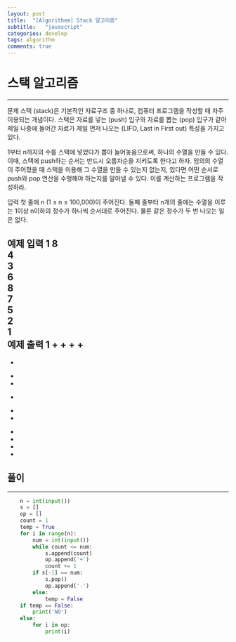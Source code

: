 ```yaml
---
layout: post
title:  "[Algorithem] Stack 알고리즘"
subtitle:   "javascript"
categories: develop
tags: algorithm
comments: true
---
```


# 스택 알고리즘
----
문제
스택 (stack)은 기본적인 자료구조 중 하나로, 컴퓨터 프로그램을 작성할 때 자주 이용되는 개념이다. 스택은 자료를 넣는 (push) 입구와 자료를 뽑는 (pop) 입구가 같아 제일 나중에 들어간 자료가 제일 먼저 나오는 (LIFO, Last in First out) 특성을 가지고 있다.

1부터 n까지의 수를 스택에 넣었다가 뽑아 늘어놓음으로써, 하나의 수열을 만들 수 있다. 이때, 스택에 push하는 순서는 반드시 오름차순을 지키도록 한다고 하자. 임의의 수열이 주어졌을 때 스택을 이용해 그 수열을 만들 수 있는지 없는지, 있다면 어떤 순서로 push와 pop 연산을 수행해야 하는지를 알아낼 수 있다. 이를 계산하는 프로그램을 작성하라.

입력
첫 줄에 n (1 ≤ n ≤ 100,000)이 주어진다. 둘째 줄부터 n개의 줄에는 수열을 이루는 1이상 n이하의 정수가 하나씩 순서대로 주어진다. 물론 같은 정수가 두 번 나오는 일은 없다.

예제 입력 1 
8       
4       
3       
6       
8       
7       
5       
2       
1       
예제 출력 1 
+
+
+
+
-
-
+
+
-
+
+
-
-
-
-


## 풀이
---
```python
    n = int(input())
    s = []
    op = []
    count = 1
    temp = True
    for i in range(n):
        num = int(input())
        while count <= num:
            s.append(count)
            op.append('+')
            count += 1
        if s[-1] == num:
            s.pop()
            op.append('-')
        else:
            temp = False
    if temp == False:
        print('NO')
    else:
        for i in op:
            print(i)
```
